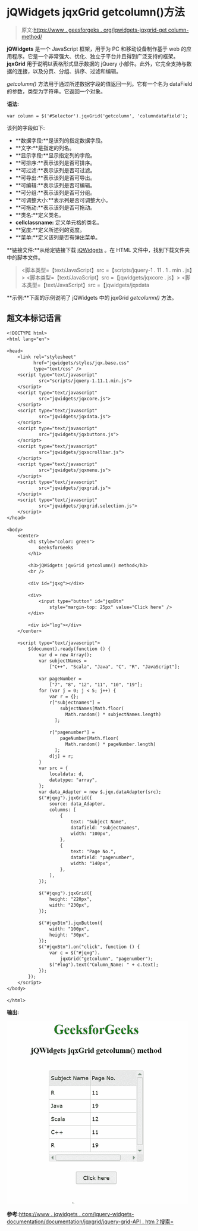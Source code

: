 # jQWidgets jqxGrid getcolumn()方法

> 原文:[https://www . geesforgeks . org/jqwidgets-jqxgrid-get column-method/](https://www.geeksforgeeks.org/jqwidgets-jqxgrid-getcolumn-method/)

**jQWidgets** 是一个 JavaScript 框架，用于为 PC 和移动设备制作基于 web 的应用程序。它是一个非常强大、优化、独立于平台并且得到广泛支持的框架。 **jqxGrid** 用于说明以表格形式显示数据的 jQuery 小部件。此外，它完全支持与数据的连接，以及分页、分组、排序、过滤和编辑。

*getcolumn()* 方法用于通过所述数据字段的值返回一列。它有一个名为 dataField 的参数，类型为字符串。它返回一个对象。

**语法:**

```
var column = $('#Selector').jqxGrid('getcolumn', 'columndatafield');
```

该列的字段如下:

*   **数据字段:**是该列的指定数据字段。
*   **文字:**是指定的列名。
*   **显示字段:**显示指定列的字段。
*   **可排序:**表示该列是否可排序。
*   **可过滤:**表示该列是否可过滤。
*   **可导出:**表示该列是否可导出。
*   **可编辑:**表示该列是否可编辑。
*   **可分组:**表示该列是否可分组。
*   **可调整大小:**表示列是否可调整大小。
*   **可拖动:**表示该列是否可拖动。
*   **类名:**定义类名。
*   **cellclassname:** 定义单元格的类名。
*   **宽度:**定义所述列的宽度。
*   **菜单:**定义该列是否有弹出菜单。

**链接文件:**从给定链接下载 [jQWidgets](https://www.jqwidgets.com/download/) 。在 HTML 文件中，找到下载文件夹中的脚本文件。

> <link rel="”stylesheet”" href="”jqwidgets/styles/jqx.base.css”" type="”text/css”">
> <脚本类型=【text/JavaScript】src =【scripts/jquery-1 . 11 . 1 . min . js】></脚本>
> <脚本类型=【text/JavaScript】src =【jqwidgets/jqxcore . js】></脚本>
> <脚本类型=【text/JavaScript】src =【jqwidgets/jqxdata

**示例:**下面的示例说明了 jQWidgets 中的 jqxGrid *getcolumn()* 方法。

## 超文本标记语言

```
<!DOCTYPE html>
<html lang="en">

<head>
    <link rel="stylesheet" 
          href="jqwidgets/styles/jqx.base.css"
          type="text/css" />
    <script type="text/javascript" 
            src="scripts/jquery-1.11.1.min.js">
    </script>
    <script type="text/javascript" 
            src="jqwidgets/jqxcore.js">
    </script>
    <script type="text/javascript" 
            src="jqwidgets/jqxdata.js">
    </script>
    <script type="text/javascript" 
            src="jqwidgets/jqxbuttons.js">
    </script>
    <script type="text/javascript" 
            src="jqwidgets/jqxscrollbar.js">
    </script>
    <script type="text/javascript" 
            src="jqwidgets/jqxmenu.js">
    </script>
    <script type="text/javascript" 
            src="jqwidgets/jqxgrid.js">
    </script>
    <script type="text/javascript" 
            src="jqwidgets/jqxgrid.selection.js">
    </script>
</head>

<body>
    <center>
        <h1 style="color: green">
            GeeksforGeeks
        </h1>

        <h3>jQWidgets jqxGrid getcolumn() method</h3>
        <br />

        <div id="jqxg"></div>

        <div>
            <input type="button" id="jqxBtn" 
                style="margin-top: 25px" value="Click here" />
        </div>

        <div id="log"></div>
    </center>

    <script type="text/javascript">
        $(document).ready(function () {
            var d = new Array();
            var subjectNames =
                ["C++", "Scala", "Java", "C", "R", "JavaScript"];

            var pageNumber =
                ["7", "8", "12", "11", "10", "19"];
            for (var j = 0; j < 5; j++) {
                var r = {};
                r["subjectnames"] =
                    subjectNames[Math.floor(
                      Math.random() * subjectNames.length)
                  ];

                r["pagenumber"] =
                    pageNumber[Math.floor(
                      Math.random() * pageNumber.length)
                  ];
                d[j] = r;
            }
            var src = {
                localdata: d,
                datatype: "array",
            };
            var data_Adapter = new $.jqx.dataAdapter(src);
            $("#jqxg").jqxGrid({
                source: data_Adapter,
                columns: [
                    {
                        text: "Subject Name",
                        datafield: "subjectnames",
                        width: "100px",
                    },
                    {
                        text: "Page No.",
                        datafield: "pagenumber",
                        width: "140px",
                    },
                ],
            });

            $("#jqxg").jqxGrid({
                height: "220px",
                width: "230px",
            });

            $("#jqxBtn").jqxButton({
                width: "100px",
                height: "30px",
            });
            $("#jqxBtn").on("click", function () {
                var c = $("#jqxg").
                    jqxGrid("getcolumn", "pagenumber");
                $("#log").text("Column_Name: " + c.text);
            });
        });
    </script>
</body>

</html>
```

**输出:**

![](img/0a0cad49fbdda8440ca8292ded31c625.png)

**参考:**[https://www . jqwidgets . com/jquery-widgets-documentation/documentation/jqxgrid/jquery-grid-API . htm？搜索=](https://www.jqwidgets.com/jquery-widgets-documentation/documentation/jqxgrid/jquery-grid-api.htm?search=)